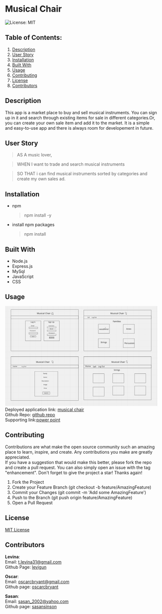 # Musical Chair
  ![License: MIT](https://img.shields.io/badge/License-MIT-yellow.svg)
  ## Table of Contents:
  1. [Description](#Description)
  2. [User Story](#Userstory) 
  3. [Installation](#Installation)
  4. [Built With](#Builtwith)
  5. [Usage](#Usage)  
  6. [Contributing](#Contributing)
  7. [License](#License)
  8. [Contributors](#Contibutors)
  
## Description
This app is a market place to buy and sell musical instruments. You can sign up in it and search through existing items for sale in different categories.Or, you can create your own sale item and add it to the market. It is a simple and easy-to-use app and there is always room for developement in future.

## User Story
>AS A music lover,  

>WHEN I want to trade and search musical instruments  

>SO THAT i can find musical instruments sorted by categories and create my own sales ad.  

## Installation
* npm
    > npm install -y
*  install npm packages
    > npm install   

## Built With
* Node.js
* Express.js
* MySql
* JavaScript
* CSS

## Usage
![our wire frame!](/public/images/Screen%20Shot%202022-03-08%20at%208.51.21%20pm.png)  
Deployed application link: [musical chair](https://musical-chair.herokuapp.com/)  
Github Repo: [github repo](https://github.com/levigun/musical-chair)  
Supporting link:[power point](https://docs.google.com/presentation/d/1Z7AVlscATvzDEZSLwcDE--UMrjV5ZRzdj7yBjVUlrQU/edit?usp=sharing)


## Contributing
Contributions are what make the open source community such an amazing place to learn, inspire, and create. Any contributions you make are greatly appreciated.  
If you have a suggestion that would make this better, please fork the repo and create a pull request. You can also simply open an issue with the tag "enhancement". Don't forget to give the project a star! Thanks again!  
1. Fork the Project
2. Create your Feature Branch (git checkout -b feature/AmazingFeature)
3. Commit your Changes (git commit -m 'Add some AmazingFeature')
4. Push to the Branch (git push origin feature/AmazingFeature)
5. Open a Pull Request

## License
[MIT License](https://opensource.org/licenses/MIT)  

## Contributors
**Levina**:  
Email: t.levina31@gmail.com   
Github Page: [levigun](https://github.com/levigun)

**Oscar**:  
Email: oscarcbryant@gmail.com   
Github page: [oscarcbryant](https://github.com/oscarcbryant)

**Sasan**:  
Email: sasan_2002@yahoo.com  
Github page: [sasansinson](https://github.com/sasansinson)




 

